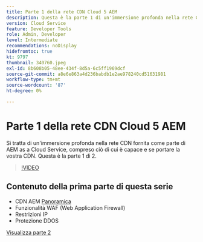```yaml
---
title: Parte 1 della rete CDN Cloud 5 AEM
description: Questa è la parte 1 di un'immersione profonda nella rete CDN di AEM as a Cloud Service.
version: Cloud Service
feature: Developer Tools
role: Admin, Developer
level: Intermediate
recommendations: noDisplay
hidefromtoc: true
kt: 9797
thumbnail: 340760.jpeg
exl-id: 8b608b05-48ee-434f-8d5a-6c5ff1969dcf
source-git-commit: a8e6e863a4d236babdb1e2ae978240cd51631981
workflow-type: tm+mt
source-wordcount: '87'
ht-degree: 0%

---
```


# Parte 1 della rete CDN Cloud 5 AEM

Si tratta di un&#39;immersione profonda nella rete CDN fornita come parte di AEM as a Cloud Service, compreso ciò di cui è capace e se portare la vostra CDN. Questa è la parte 1 di 2.

>[!VIDEO](https://video.tv.adobe.com/v/340760/?quality=12&learn=on)

## Contenuto della prima parte di questa serie

+ CDN AEM [Panoramica](https://experienceleague.adobe.com/docs/experience-manager-cloud-service/content/implementing/content-delivery/cdn.html)
+ Funzionalità WAF (Web Application Firewall)
+ Restrizioni IP
+ Protezione DDOS

[Visualizza parte 2](cloud5-aem-cdn-part2.md)